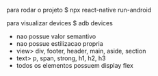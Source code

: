 para rodar o projeto 
$ npx react-native run-android

para visualizar devices
$ adb devices


- nao possue valor semantivo
- nao possue estilizacao propria
- view> div, footer, header, main, aside, section
- text> p, span, strong, h1, h2, h3
- todos os elementos possuem display flex